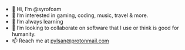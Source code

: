 - 👋 Hi, I’m @syrofoam
- 👀 I’m interested in gaming, coding, music, travel & more.
- 🌱 I’m always learning 
- 💞️ I’m looking to collaborate on software that I use or think is good for humanity.
- 📫 Reach me at pylsan@protonmail.com

<!---
syrofoam/syrofoam is a ✨ special ✨ repository because its `README.md` (this file) appears on your GitHub profile.
You can click the Preview link to take a look at your changes.
--->
